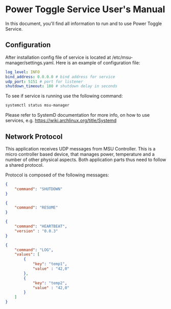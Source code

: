 # Power Toggle Service User's Manual
In this document, you'll find all information to run and to use Power Toggle Service.

## Configuration

After installation config file of service is located at /etc/msu-manager/settings.yaml. Here is an example of configuration file:

```yaml
log_level: INFO
bind_address: 0.0.0.0 # bind address for service
udp_port: 5151 # port for listener
shutdown_timeout: 180 # shutdown delay in seconds
```

To see if service is running use the following command:
```bash
systemctl status msu-manager
```

Please refer to SystemD documentation for more info, on how to use services, e.g. https://wiki.archlinux.org/title/Systemd

## Network Protocol
This application receives UDP messages from MSU Controller. This is a micro controller based device, that manages power, temperature and a number of other physical aspects. Both application parts thus need to follow a shared protocol.

Protocol is composed of the following messages:

```json
{
    "command": "SHUTDOWN"
}

{
    "command": "RESUME"
}

{
    "command": "HEARTBEAT",
    "version" : "0.0.3"
}

{
    "command": "LOG",
    "values": [
        {
            "key": "temp1",
            "value" : "42,0"
        },
        {
            "key": "temp2",
            "value" : "42,0"
        }
    ]
}
```